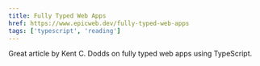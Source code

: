 ```yaml
---
title: Fully Typed Web Apps
href: https://www.epicweb.dev/fully-typed-web-apps
tags: ['typescript', 'reading']
---
```


Great article by Kent C. Dodds on fully typed web apps using TypeScript.

